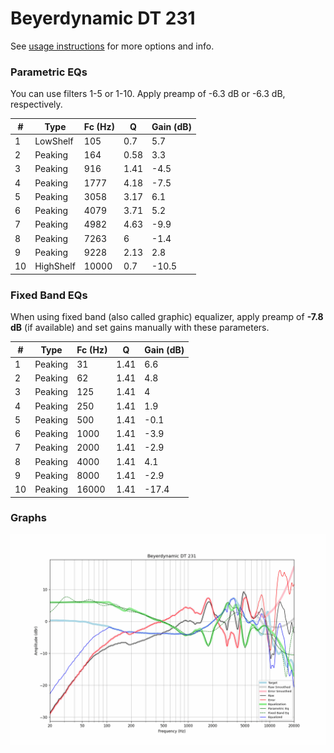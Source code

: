 # Beyerdynamic DT 231
See [usage instructions](https://github.com/jaakkopasanen/AutoEq#usage) for more options and info.

### Parametric EQs
You can use filters 1-5 or 1-10. Apply preamp of -6.3 dB or -6.3 dB, respectively.

|   # | Type      |   Fc (Hz) |    Q |   Gain (dB) |
|-----|-----------|-----------|------|-------------|
|   1 | LowShelf  |       105 | 0.7  |         5.7 |
|   2 | Peaking   |       164 | 0.58 |         3.3 |
|   3 | Peaking   |       916 | 1.41 |        -4.5 |
|   4 | Peaking   |      1777 | 4.18 |        -7.5 |
|   5 | Peaking   |      3058 | 3.17 |         6.1 |
|   6 | Peaking   |      4079 | 3.71 |         5.2 |
|   7 | Peaking   |      4982 | 4.63 |        -9.9 |
|   8 | Peaking   |      7263 | 6    |        -1.4 |
|   9 | Peaking   |      9228 | 2.13 |         2.8 |
|  10 | HighShelf |     10000 | 0.7  |       -10.5 |

### Fixed Band EQs
When using fixed band (also called graphic) equalizer, apply preamp of **-7.8 dB** (if available) and set gains manually with these parameters.

|   # | Type    |   Fc (Hz) |    Q |   Gain (dB) |
|-----|---------|-----------|------|-------------|
|   1 | Peaking |        31 | 1.41 |         6.6 |
|   2 | Peaking |        62 | 1.41 |         4.8 |
|   3 | Peaking |       125 | 1.41 |         4   |
|   4 | Peaking |       250 | 1.41 |         1.9 |
|   5 | Peaking |       500 | 1.41 |        -0.1 |
|   6 | Peaking |      1000 | 1.41 |        -3.9 |
|   7 | Peaking |      2000 | 1.41 |        -2.9 |
|   8 | Peaking |      4000 | 1.41 |         4.1 |
|   9 | Peaking |      8000 | 1.41 |        -2.9 |
|  10 | Peaking |     16000 | 1.41 |       -17.4 |

### Graphs
![](./Beyerdynamic%20DT%20231.png)
